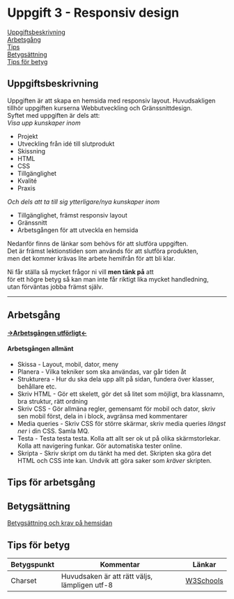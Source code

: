 # Uppgift 3 - Responsiv design

[Uppgiftsbeskrivning](#task)  
[Arbetsgång](#method)  
[Tips](#method-tips)  
[Betygsättning](#grading)  
[Tips för betyg](#grading-tips)  

## <a name="task">Uppgiftsbeskrivning</a>

Uppgiften är att skapa en hemsida med responsiv layout. Huvudsakligen tillhör uppgiften kurserna Webbutveckling och Gränssnittdesign.  
Syftet med uppgiften är dels att:  
*Visa upp kunskaper inom*  
* Projekt
* Utveckling från idé till slutprodukt
* Skissning
* HTML
* CSS
* Tillgänglighet
* Kvalité
* Praxis  
  
*Och dels att ta till sig ytterligare/nya kunskaper inom*
* Tillgänglighet, främst responsiv layout
* Gränssnitt
* Arbetsgången för att utveckla en hemsida

Nedanför finns de länkar som behövs för att slutföra uppgiften.  
Det är främst lektionstiden som används för att slutföra produkten,  
men det kommer krävas lite arbete hemifrån för att bli klar.

Ni får ställa så mycket frågor ni vill **men tänk på** att  
för ett högre betyg så kan man inte får riktigt lika mycket handledning,  
utan förväntas jobba främst själv.

*****

## <a name="method">Arbetsgång</a>

####  [->Arbetsgången utförligt<-](method.md)  

#### Arbetsgången allmänt
* Skissa - Layout, mobil, dator, meny
* Planera - Vilka tekniker som ska användas, var går tiden åt
* Strukturera - Hur du ska dela upp allt på sidan, fundera över klasser, behållare etc.
* Skriv HTML - Gör ett skelett, gör det så litet som möjligt, bra klassnamn, bra struktur, rätt ordning
* Skriv CSS - Gör allmäna regler, gemensamt för mobil och dator, skriv sen mobil först, dela in i block, avgränsa med kommentarer
* Media queries - Skriv CSS för större skärmar, skriv media queries *längst ner* i din CSS. Samla MQ.
* Testa - Testa testa testa. Kolla att allt ser ok ut på olika skärmstorlekar. Kolla att navigering funkar. Gör automatiska tester online.
* Skripta - Skriv skript om du tänkt ha med det. Skripten ska göra det HTML och CSS inte kan. Undvik att göra saker som *kräver* skripten.

## <a name="method-tips">Tips för arbetsgång</a>

## <a name="grading">Betygsättning</a>
[Betygsättning och krav på hemsidan](grading.md)

## <a name="grading-tips">Tips för betyg</a>

|Betygspunkt     |Kommentar        |Länkar       |
|----------------|-----------------|-------------|
|Charset         |Huvudsaken är att rätt väljs, lämpligen utf-8|[W3Schools](https://www.w3schools.com/html/html_charset.asp)|

